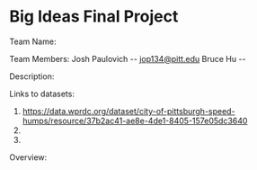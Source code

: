 # Big Ideas Final Project

Team Name:

Team Members:
Josh Paulovich -- jop134@pitt.edu
Bruce Hu -- 

Description:

Links to datasets:  
  1.  https://data.wprdc.org/dataset/city-of-pittsburgh-speed-humps/resource/37b2ac41-ae8e-4de1-8405-157e05dc3640
  2.  
  3.  

Overview:
